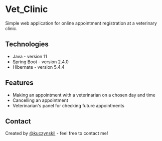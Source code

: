 # Vet_Clinic
Simple web application for online appointment registration at a veterinary clinic.

## Technologies
* Java - version 11
* Spring Boot - version 2.4.0
* Hibernate - version 5.4.4

## Features
* Making an appointment with a veterinarian on a chosen day and time
* Cancelling an appointment
* Veterinarian's panel for checking future appointments

## Contact
Created by [@kuczynskil](https://www.github.com/kuczynskil) - feel free to contact me!
